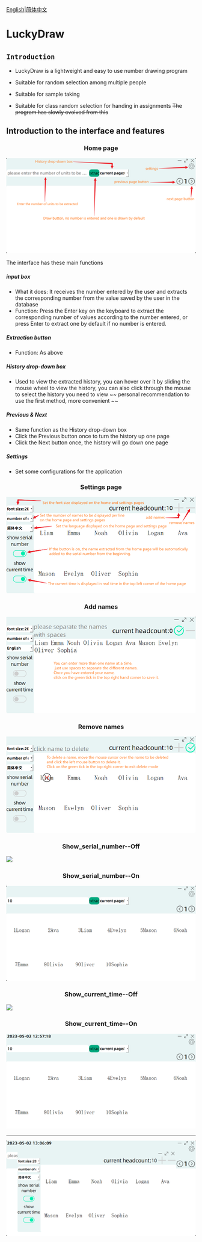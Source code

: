[English](README.md)|[简体中文](README_zh-CN.md)

# LuckyDraw

## `Introduction`

- LuckyDraw is a lightweight and easy to use number drawing program

- Suitable for random selection among multiple people

- Suitable for sample taking

- Suitable for class random selection for handing in assignments ~~The program has slowly evolved from this~~

## Introduction to the interface and features

<h3 align="center">Home page</h3>
<center>

![](InterfacePicture/main_page.png)</center>
The interface has these main functions

##### input box
- What it does: It receives the number entered by the user and extracts the corresponding number from the value saved by the user in the database
- Function: Press the Enter key on the keyboard to extract the corresponding number of values according to the number entered, or press Enter to extract one by default if no number is entered.

##### Extraction button
- Function: As above

##### History drop-down box
- Used to view the extracted history, you can hover over it by sliding the mouse wheel to view the history, you can also click through the mouse to select the history you need to view ~~ personal recommendation to use the first method, more convenient ~~

##### Previous & Next
- Same function as the History drop-down box
- Click the Previous button once to turn the history up one page
- Click the Next button once, the history will go down one page

##### Settings
- Set some configurations for the application

<h3 align="center">Settings page</h3>

![](InterfacePicture/settings_page.png)

<h3 align="center">Add names</h3>

![](InterfacePicture/add_names.png)

<h3 align="center">Remove names</h3>

![](InterfacePicture/remove_name.png)

<h3 align="center">Show_serial_number--Off</h3>

![](InterfacePicture/show_serial_number&current_time--off.png)

<h3 align="center">Show_serial_number--On</h3>

![](InterfacePicture/Show_serial_number--On.png)

<h3 align="center">Show_current_time--Off</h3>

![](InterfacePicture/show_serial_number&current_time--off.png)

<h3 align="center">Show_current_time--On</h3>

![](InterfacePicture/show_current_time.png)
___
![](InterfacePicture/None--EN.png)